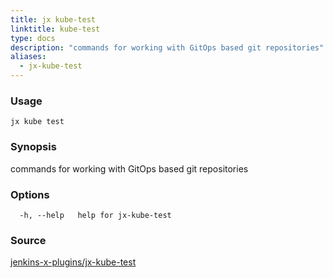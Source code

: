 ```yaml
---
title: jx kube-test
linktitle: kube-test
type: docs
description: "commands for working with GitOps based git repositories"
aliases:
  - jx-kube-test
---
```


### Usage

```
jx kube test
```

### Synopsis

commands for working with GitOps based git repositories

### Options

```
  -h, --help   help for jx-kube-test
```



### Source

[jenkins-x-plugins/jx-kube-test](https://github.com/jenkins-x-plugins/jx-kube-test)
